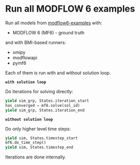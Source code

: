 # Run all MODFLOW 6 examples

Run all models from [modflow6-examples](https://github.com/MODFLOW-ORG/modflow6-examples) with:

* MODFLOW 6 (MF6) - ground truth

and with BMI-based runners:

* xmipy
* modflowapi
* pymf6

Each of them is run with and without solution loop.

**`with solution loop`**

Do iterations for solving directly:

```python
yield sim_grp, States.iteration_start
has_converged = mf6.solve(sol_id)
yield sim_grp, States.iteration_end
```

**`without solution loop`**

Do only higher level time steps:

```python
yield sim, States.timestep_start
mf6.do_time_step()
yield sim, States.timestep_end
```

Iterations are done internally.
